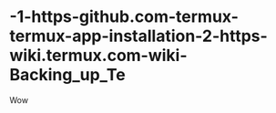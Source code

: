 # -1-https-github.com-termux-termux-app-installation-2-https-wiki.termux.com-wiki-Backing_up_Te
Wow
